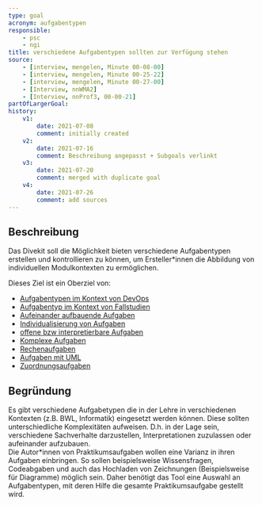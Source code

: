 ```yaml
---
type: goal
acronym: aufgabentypen
responsible: 
    - psc
    - ngi
title: verschiedene Aufgabentypen sollten zur Verfügung stehen
source:
    - [interview, mengelen, Minute 00-08-00]
    - [interview, mengelen, Minute 00-25-22]
    - [interview, mengelen, Minute 00-27-00]
    - [Interview, nnWMA2]
    - [Interview, nnProf3, 00-00-21]
partOfLargerGoal: 
history:
    v1:
        date: 2021-07-08
        comment: initially created
    v2:
        date: 2021-07-16
        comment: Beschreibung angepasst + Subgoals verlinkt
    v3:
        date: 2021-07-20
        comment: merged with duplicate goal
    v4: 
        date: 2021-07-26
        comment: add sources
---
```


## Beschreibung

Das Divekit soll die Möglichkeit bieten verschiedene Aufgabentypen erstellen und kontrollieren zu können, um Ersteller\*innen die Abbildung von individuellen Modulkontexten zu ermöglichen.

Dieses Ziel ist ein Oberziel von:

* [Aufgabentypen im Kontext von DevOps](./aufgabentypenDevOps.md)
* [Aufgabentyp im Kontext von Fallstudien](./aufgabentypenFallstudien.md)
* [Aufeinander aufbauende Aufgaben](./aufgabentypenFortlaufend.md)
* [Individualisierung von Aufgaben](./aufgabentypenIndividual.md)
* [offene bzw interpretierbare Aufgaben](./aufgabentypenInterpretierbar.md)
* [Komplexe Aufgaben](./aufgabentypenKomplex.md)
* [Rechenaufgaben](./aufgabentypenRechnen.md)
* [Aufgaben mit UML](./aufgabentypenUml.md)
* [Zuordnungsaufgaben](./aufgabentypenZuordnung.md)



## Begründung

Es gibt verschiedene Aufgabetypen die in der Lehre in verschiedenen Kontexten (z.B. BWL, Informatik) eingesetzt werden können. Diese sollten unterschiedliche Komplexitäten aufweisen. D.h. in der Lage sein, verschiedene Sachverhalte darzustellen, Interpretationen zuzulassen oder aufeinander aufzubauen.  
Die Autor\*innen von Praktikumsaufgaben wollen eine Varianz in ihren Aufgaben einbringen. So sollen beispielsweise Wissensfragen, Codeabgaben und auch das Hochladen von Zeichnungen (Beispielsweise für Diagramme) möglich sein. Daher benötigt das Tool eine Auswahl an Aufgabentypen, mit deren Hilfe die gesamte Praktikumsaufgabe gestellt wird.
